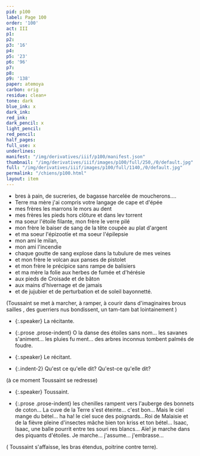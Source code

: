 ```yaml
---
pid: p100
label: Page 100
order: '100'
act: III
p1: 
p2: 
p3: '16'
p4: 
p5: '23'
p6: '96'
p7: 
p8: 
p9: '138'
paper: atemoya
carbon: orig
residue: clean+
tone: dark
blue_ink: x
dark_ink: 
red_ink: 
dark_pencil: x
light_pencil: 
red_pencil: 
half_pages: 
full_use: x
underlines: 
manifest: "/img/derivatives/iiif/p100/manifest.json"
thumbnail: "/img/derivatives/iiif/images/p100/full/250,/0/default.jpg"
full: "/img/derivatives/iiif/images/p100/full/1140,/0/default.jpg"
permalink: "/chiens/p100.html"
layout: item
---
```


- bres à pain, de sucreries, de bagasse harcelée de moucherons....
- Terre ma mère j'ai compris votre langage de cape et d'épée
- mes frères les marrons le mors au dent
- mes frères les pieds hors clôture et dans le<span class="delete">v</span> torrent
- ma soeur l'étoile filante, mon frère le verre pilé
- mon frère le baiser de sang de la tête coupée au plat d'argent
- et ma soeur l'épizootie et ma soeur l'épilepsie
- mon ami le milan,
- mon ami l'incendie
- chaque goutte de sang explose dans la tubulure de mes veines
- et mon frère le volcan aux panses de pistolet
- et mon frère le précipice sans rampe de balisiers
- et ma mère la folie aux herbes de fumée et d'hérésie
- aux pieds de Croisade et de bâton
- aux mains d'hivernage et de jamais
- et de jujubier et de perturbation et de soleil bayonnetté.


(Toussaint se met à marcher, à ramper, à courir dans d'imaginaires brous sailles , des guerriers nus bondissent, un tam-tam bat lointainement )



- {:.speaker} La récitante.

- {:.prose .prose-indent} O la danse des étoiles sans nom... les savanes s'animent... les pluies fu ment... des arbres inconnus tombent palmés de foudre.


- {:.speaker} Le récitant.

- {:.indent-2} Qu'est ce qu'elle dit? Qu'est-ce qu'elle dit?
 

(à ce moment Toussaint se redresse)



- {:.speaker} Toussaint.

- {:.prose .prose-indent} les chenilles rampent vers l'auberge des bonnets de coton... La cuve de la Terre s'est éteinte... c'est bon... Mais le ciel mange du bétel... ha ha! le ciel suce des poignards...Roi de Malaisie et de la fièvre pleine d'insectes mâche bien ton kriss et ton bétel... Isaac, Isaac, une balle pourrit entre tes souri res blancs... Aïe! je marche dans des piquants d'étoiles. Je marche... j'assume... j'embrasse...
 

 ( Toussaint s'affaisse, les bras étendus, poitrine contre terre).




